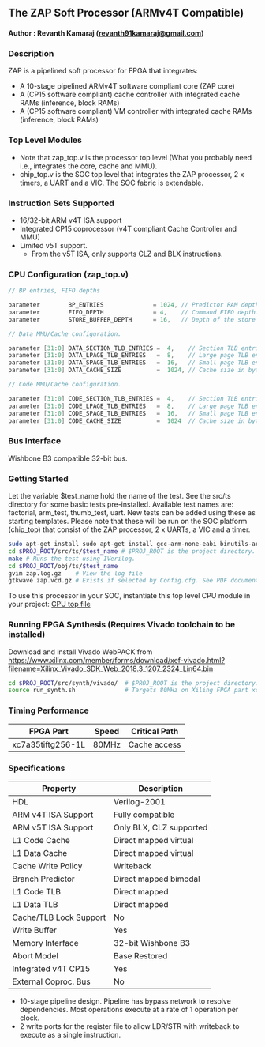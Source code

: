 ## The ZAP Soft Processor (ARMv4T Compatible)

#### Author        : Revanth Kamaraj (revanth91kamaraj@gmail.com)

### Description 

ZAP is a pipelined soft processor for FPGA that integrates:
* A 10-stage pipelined ARMv4T software compliant core (ZAP core)
* A (CP15 software compliant) cache controller with integrated cache RAMs (inference, block RAMs)
* A (CP15 software compliant) VM controller with integrated cache RAMs (inference, block RAMs)

### Top Level Modules

* Note that zap_top.v is the processor top level (What you probably need i.e., integrates the core, cache and MMU).
* chip_top.v is the SOC top level that integrates the ZAP processor, 2 x timers, a UART and a VIC. The SOC fabric is extendable.

### Instruction Sets Supported

* 16/32-bit ARM v4T ISA support 
* Integrated CP15 coprocessor (v4T compliant Cache Controller and MMU)
* Limited v5T support. 
  * From the v5T ISA, only supports CLZ and BLX instructions.

### CPU Configuration (zap_top.v)
```C
// BP entries, FIFO depths

parameter        BP_ENTRIES              = 1024, // Predictor RAM depth. Must be 2^n and > 2.
parameter        FIFO_DEPTH              = 4,    // Command FIFO depth. Must be 2^n and > 2.
parameter        STORE_BUFFER_DEPTH      = 16,   // Depth of the store buffer. Must be 2^n and > 2.

// Data MMU/Cache configuration.

parameter [31:0] DATA_SECTION_TLB_ENTRIES =  4,    // Section TLB entries. Must be 2^n (n > 0).
parameter [31:0] DATA_LPAGE_TLB_ENTRIES   =  8,    // Large page TLB entries. Must be 2^n (n > 0).
parameter [31:0] DATA_SPAGE_TLB_ENTRIES   =  16,   // Small page TLB entries. Must be 2^n (n > 0).
parameter [31:0] DATA_CACHE_SIZE          =  1024, // Cache size in bytes. Must be at least 256B and 2^n.

// Code MMU/Cache configuration.

parameter [31:0] CODE_SECTION_TLB_ENTRIES =  4,    // Section TLB entries. Must be 2^n (n > 0).
parameter [31:0] CODE_LPAGE_TLB_ENTRIES   =  8,    // Large page TLB entries. Must be 2^n (n > 0).
parameter [31:0] CODE_SPAGE_TLB_ENTRIES   =  16,   // Small page TLB entries. Must be 2^n (n > 0).
parameter [31:0] CODE_CACHE_SIZE          =  1024  // Cache size in bytes. Must be at least 256B and 2^n.
```

### Bus Interface 
 
Wishbone B3 compatible 32-bit bus.

### Getting Started

Let the variable $test_name hold the name of the test. See the src/ts directory for some basic tests pre-installed. Available test names are: factorial, arm_test, thumb_test, uart. New tests can be added using these as starting templates. Please note that these will be run on the SOC platform (chip_top) that consist of the ZAP processor, 2 x UARTs, a VIC and a timer.

```bash
sudo apt-get install sudo apt-get install gcc-arm-none-eabi binutils-arm-none-eabi gdb openocd iverilog gtkwave
cd $PROJ_ROOT/src/ts/$test_name # $PROJ_ROOT is the project directory.
make # Runs the test using IVerilog.
cd $PROJ_ROOT/obj/ts/$test_name
gvim zap.log.gz    # View the log file
gtkwave zap.vcd.gz # Exists if selected by Config.cfg. See PDF document for more information.
```
To use this processor in your SOC, instantiate this top level CPU module in your project: [CPU top file](/src/rtl/cpu/zap_top.v)

### Running FPGA Synthesis (Requires Vivado toolchain to be installed)

Download and install Vivado WebPACK from https://www.xilinx.com/member/forms/download/xef-vivado.html?filename=Xilinx_Vivado_SDK_Web_2018.3_1207_2324_Lin64.bin 
```bash
cd $PROJ_ROOT/src/synth/vivado/  # $PROJ_ROOT is the project directory.
source run_synth.sh              # Targets 80MHz on Xiling FPGA part xc7a35tiftg256-1L.
```

### Timing Performance

| FPGA Part          | Speed |  Critical Path |
|--------------------|-------|----------------|
| xc7a35tiftg256-1L  | 80MHz | Cache access   |

### Specifications 

| Property              | Description             |
|-----------------------|-------------------------|
|HDL                    | Verilog-2001            |
|ARM v4T ISA Support    | Fully compatible        |
|ARM v5T ISA Support    | Only BLX, CLZ supported |
|L1 Code Cache          | Direct mapped virtual   |
|L1 Data Cache          | Direct mapped virtual   |
|Cache Write Policy     | Writeback               |
|Branch Predictor       | Direct mapped bimodal   |
|L1 Code TLB            | Direct mapped           |
|L1 Data TLB            | Direct mapped           |
|Cache/TLB Lock Support | No                      |
|Write Buffer           | Yes                     |
|Memory Interface       | 32-bit Wishbone B3      |
|Abort Model            | Base Restored           |
|Integrated v4T CP15    | Yes                     |
|External Coproc. Bus   | No                      |

 * 10-stage pipeline design. Pipeline has bypass network to resolve dependencies. Most operations execute at a rate of 1 operation per clock.
 * 2 write ports for the register file to allow LDR/STR with writeback to execute as a single instruction.

                                                                    

